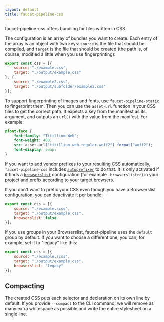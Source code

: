 ```yaml
---
layout: default
title: faucet-pipeline-css
---
```


faucet-pipeline-css offers bundling for files written in CSS.

The configuration is an array of bundles you want to create. Each entry of the
array is an object with two keys: `source` is the file that should be
compiled, and `target` is the file that should be created (the path is, of
course, modified a little when you use fingerprinting):

```js
export const css = [{
    source: "./example.css",
    target: "./output/example.css"
}, {
    source: "./example2.css",
    target: "./output/subfolder/example2.css"
}];
```

To support fingerprinting of images and fonts, use `faucet-pipeline-static` to
fingerprint them. Then you can use the `asset-url` function in your CSS files
to get the correct path. It expects a key from the manifest as its argument, and
outputs an `url()` with the value from the manifest. For example:

```css
@font-face {
	font-family: "Titillium Web";
	font-weight: 400;
	src: asset-url("titillium-web-regular.woff2") format("woff2");
	font-display: swap;
}
```

If you want to add vendor prefixes to your resulting CSS automatically,
`faucet-pipeline-css` includes
[`autoprefixer`](https://github.com/postcss/autoprefixer) to do that. It is only
activated if it finds a [`browserslist`](https://github.com/ai/browserslist)
configuration (for example `.browserslistrc`) in your project and prefix
according to your target browsers.

If you don't want to prefix your CSS even though you have a Browserslist
configuration, you can deactivate it per bundle:

```js
export const css = [{
    source: "./example.scss",
    target: "./output/example.css",
    browserslist: false
}];
```

If you use groups in your Browserslist, faucet-pipeline uses the `default` group
by default. If you want to choose a different one, you can, for example, set it to
"legacy" like this:

```js
export const css = [{
    source: "./example.scss",
    target: "./output/example.css",
    browserslist: "legacy"
}];
```

## Compacting

The created CSS puts each selector and declaration on its own line by default.
If you provide `--compact` to the CLI command, we will remove as many extra
whitespace as possible and write the entire stylesheet on a single line.
